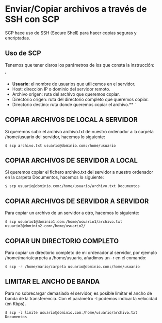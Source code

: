 # Enviar/Copiar archivos a través de SSH con SCP
SCP hace uso de SSH (Secure Shell) para hacer copias seguras y encriptadas.

## Uso de SCP
Tenemos que tener claros los parámetros de los que consta la instrucción:

'
- **Usuario**: el nombre de usuarios que utilicemos en el servidor.
- Host: dirección IP o dominio del servidor remoto.
- Archivo origen: ruta del archivo que queremos copiar.
- Directorio origen: ruta del directorio completo que queremos copiar.
- Directorio destino: ruta donde queremos copiar el archivo.**
'

## COPIAR ARCHIVOS DE LOCAL A SERVIDOR
Si queremos subir el archivo archivo.txt de nuestro ordenador a la carpeta /home/usuario del servidor, hacemos lo siguiente:

```
$ scp archivo.txt usuario@dominio.com:/home/usuario
```

## COPIAR ARCHIVOS DE SERVIDOR A LOCAL
Si queremos copiar el fichero archivo.txt del servidor a nuestro ordenador en la carpeta Documentos, hacemos lo siguiente:

```
$ scp usuario@dominio.com:/home/usuario/archivo.txt Documentos
```

## COPIAR ARCHIVOS DE SERVIDOR A SERVIDOR
Para copiar un archivo de un servidor a otro, hacemos lo siguiente:

```
$ scp usuario1@dominio1.com:/home/usuario1/archivo.txt usuario2@dominio2.com:/home/usuario2/
```

## COPIAR UN DIRECTORIO COMPLETO
Para copiar un directorio completo de mi ordenador al servidor, por ejemplo /home/mario/carpeta a /home/usuario, añadimos un -r en el comando:
```
$ scp -r /home/mario/carpeta usuario@dominio.com:/home/usuario
```
## LIMITAR EL ANCHO DE BANDA
Para no sobrecargar demasiado el servidor, es posible limitar el ancho de banda de la transferencia. Con el parámetro -l podemos indicar la velocidad (en Kbps).

```
$ scp -l limite usuario@dominio.com:/home/usuario/archivo.txt Documentos
```
